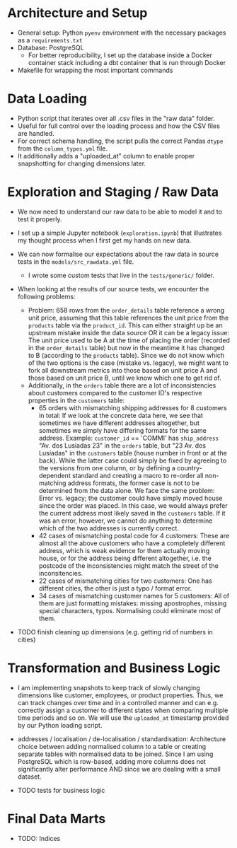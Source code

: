 # Architecture and Setup

- General setup: Python `pyenv` environment with the necessary packages as a `requirements.txt`
- Database: PostgreSQL
    - For better reproducibility, I set up the database inside a Docker container stack including a dbt container that is run through Docker
- Makefile for wrapping the most important commands

# Data Loading

- Python script that iterates over all .csv files in the "raw data" folder.
- Useful for full control over the loading process and how the CSV files are handled.
- For correct schema handling, the script pulls the correct Pandas `dtype` from the `column_types.yml` file.
- It additionally adds a "uploaded_at" column to enable proper snapshotting for changing dimensions later.

# Exploration and Staging / Raw Data

- We now need to understand our raw data to be able to model it and to test it properly.
- I set up a simple Jupyter notebook (`exploration.ipynb`) that illustrates my thought process when I first get my hands on new data.
- We can now formalise our expectations about the raw data in source tests in the `models/src_rawdata.yml` file.
    - I wrote some custom tests that live in the `tests/generic/` folder.
- When looking at the results of our source tests, we encounter the following problems:
    - Problem: 658 rows from the `order_details` table reference a wrong unit price, assuming that this table references the unit price from the `products` table via the `product_id`. This can either straight up be an upstream mistake inside the data source OR it can be a legacy issue: The unit price used to be A at the time of placing the order (recorded in the `order_details` table) but now in the meantime it has changed to B (according to the `products` table). Since we do not know which of the two options is the case (mistake vs. legacy), we might want to fork all downstream metrics into those based on unit price A and those based on unit price B, until we know which one to get rid of.
    - Additionally, in the `orders` table there are a lot of inconsistencies about customers compared to the customer ID's respective properties in the `customers` table:
        - 65 orders with mismatching shipping addresses for 8 customers in total: If we look at the concrete data here, we see that sometimes we have different addresses altogether, but sometimes we simply have differing formats for the same address. Example: `customer_id` == 'COMMI' has `ship_address` "Av. dos Lusíadas 23" in the `orders` table, but "23 Av. dos Lusíadas" in the `customers` table (house number in front or at the back). While the latter case could simply be fixed by agreeing to the versions from one column, or by defining a country-dependent standard and creating a macro to re-order all non-matching address formats, the former case is not to be determined from the data alone. We face the same problem: Error vs. legacy; the customer could have simply moved house since the order was placed. In this case, we would always prefer the current address most likely saved in the `customers` table. If it was an error, however, we cannot do anything to determine which of the two addresses is currently correct.
        - 42 cases of mismatching postal code for 4 customers: These are almost all the above customers who have a completely different address, which is weak evidence for them actually moving house, or for the address being different altogether, i.e. the postcode of the inconsistencies might match the street of the inconsitencies.
        - 22 cases of mismatching cities for two customers: One has different cities, the other is just a typo / format error.
        - 34 cases of mismatching customer names for 5 customers: All of them are just formatting mistakes: missing apostrophes, missing special characters, typos. Normalising could eliminate most of them.

- TODO finish cleaning up dimensions (e.g. getting rid of numbers in cities)

# Transformation and Business Logic

- I am implementing snapshots to keep track of slowly changing dimensions like customer, employees, or product properties. Thus, we can track changes over time and in a controlled manner and can e.g. correctly assign a customer to different states when comparing multiple time periods and so on. We will use the `uploaded_at` timestamp provided by our Python loading script.

- addresses / localisation / de-localisation / standardisation: Architecture choice between adding normalised column to a table or creating separate tables with normalised data to be joined. Since I am using PostgreSQL which is row-based, adding more columns does not significantly alter performance AND since we are dealing with a small dataset.

- TODO tests for business logic

# Final Data Marts
- TODO: Indices